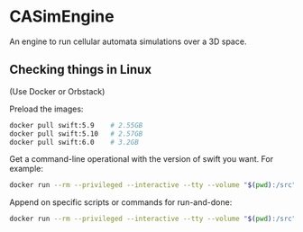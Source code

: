 # CASimEngine

An engine to run cellular automata simulations over a 3D space.

## Checking things in Linux

(Use Docker or Orbstack)

Preload the images:

```bash
docker pull swift:5.9    # 2.55GB
docker pull swift:5.10   # 2.57GB
docker pull swift:6.0    # 3.2GB
```

Get a command-line operational with the version of swift you want. For example:

```bash
docker run --rm --privileged --interactive --tty --volume "$(pwd):/src" --workdir "/src" swift:5.10
```

Append on specific scripts or commands for run-and-done:

```bash
docker run --rm --privileged --interactive --tty --volume "$(pwd):/src" --workdir "/src" swift:5.9 ./scripts/docker-test.bash
```
